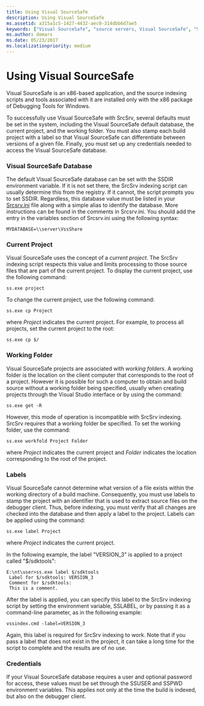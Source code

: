 ```yaml
---
title: Using Visual SourceSafe
description: Using Visual SourceSafe
ms.assetid: a315a1c5-1427-4432-aec0-314dbb6d7ae5
keywords: ["Visual SourceSafe", "source servers, Visual SourceSafe", "SrcSrv, Visual SourceSafe", "Visual SourceSafe, SrcSrv", "Visual SourceSafe, overview"]
ms.author: domars
ms.date: 05/23/2017
ms.localizationpriority: medium
---
```


# Using Visual SourceSafe


Visual SourceSafe is an x86-based application, and the source indexing scripts and tools associated with it are installed only with the x86 package of Debugging Tools for Windows.

To successfully use Visual SourceSafe with SrcSrv, several defaults must be set in the system, including the Visual SourceSafe default database, the current project, and the working folder. You must also stamp each build project with a label so that Visual SourceSafe can differentiate between versions of a given file. Finally, you must set up any credentials needed to access the Visual SourceSafe database.

### <span id="visual_sourcesafe_database"></span><span id="VISUAL_SOURCESAFE_DATABASE"></span>Visual SourceSafe Database

The default Visual SourceSafe database can be set with the SSDIR environment variable. If it is not set there, the SrcSrv indexing script can usually determine this from the registry. If it cannot, the script prompts you to set SSDIR. Regardless, this database value must be listed in your [Srcsrv.ini](the-srcsrv-ini-file.md) file along with a simple alias to identify the database. More instructions can be found in the comments in Srcsrv.ini. You should add the entry in the variables section of Srcsrv.ini using the following syntax:

```
MYDATABASE=\\server\VssShare
```

### <span id="current_project"></span><span id="CURRENT_PROJECT"></span>Current Project

Visual SourceSafe uses the concept of a *current project*. The SrcSrv indexing script respects this value and limits processing to those source files that are part of the current project. To display the current project, use the following command:

```
ss.exe project
```

To change the current project, use the following command:

```
ss.exe cp Project
```

where *Project* indicates the current project. For example, to process all projects, set the current project to the root:

```
ss.exe cp $/
```

### <span id="working_folder"></span><span id="WORKING_FOLDER"></span>Working Folder

Visual SourceSafe projects are associated with *working folders*. A working folder is the location on the client computer that corresponds to the root of a project. However it is possible for such a computer to obtain and build source without a working folder being specified, usually when creating projects through the Visual Studio interface or by using the command:

```
ss.exe get -R
```

However, this mode of operation is incompatible with SrcSrv indexing. SrcSrv requires that a working folder be specified. To set the working folder, use the command:

```
ss.exe workfold Project Folder
```

where *Project* indicates the current project and *Folder* indicates the location corresponding to the root of the project.

### <span id="labels"></span><span id="LABELS"></span>Labels

Visual SourceSafe cannot determine what version of a file exists within the working directory of a build machine. Consequently, you must use labels to stamp the project with an identifier that is used to extract source files on the debugger client. Thus, before indexing, you must verify that all changes are checked into the database and then apply a label to the project. Labels can be applied using the command:

```
ss.exe label Project
```

where *Project* indicates the current project.

In the following example, the label "VERSION\_3" is applied to a project called "$/sdktools":

```
E:\nt\user>ss.exe label $/sdktools
 Label for $/sdktools: VERSION_3
 Comment for $/sdktools:
 This is a comment.
```

After the label is applied, you can specify this label to the SrcSrv indexing script by setting the environment variable, SSLABEL, or by passing it as a command-line parameter, as in the following example:

```
vssindex.cmd -label=VERSION_3
```

Again, this label is required for SrcSrv indexing to work. Note that if you pass a label that does not exist in the project, it can take a long time for the script to complete and the results are of no use.

### <span id="credentials"></span><span id="CREDENTIALS"></span>Credentials

If your Visual SourceSafe database requires a user and optional password for access, these values must be set through the SSUSER and SSPWD environment variables. This applies not only at the time the build is indexed, but also on the debugger client.

 

 






